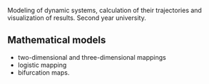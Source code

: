 Modeling of dynamic systems, calculation of their trajectories and visualization of results. Second year university.
## Mathematical models
* two-dimensional and three-dimensional mappings
* logistic mapping
* bifurcation maps.
